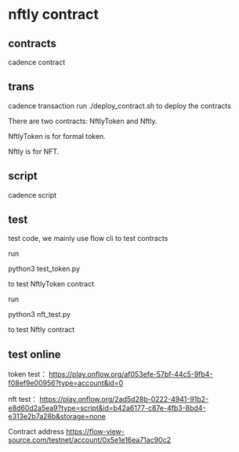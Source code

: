 # nftly contract
## contracts
cadence contract

## trans
cadence transaction
run ./deploy_contract.sh 
to deploy the contracts

There are two contracts: NftlyToken and Nftly.

NftlyToken is for formal token.

Nftly is for NFT. 

## script
cadence script

## test
test code, we mainly use flow cli to test contracts

run 

python3 test_token.py

to test NftlyToken contract

run 

python3 nft_test.py

to test Nftly contract

## test online
token test：
https://play.onflow.org/af053efe-57bf-44c5-9fb4-f08ef9e00956?type=account&id=0

nft test：
https://play.onflow.org/2ad5d28b-0222-4941-91b2-e8d60d2a5ea9?type=script&id=b42a6177-c87e-4fb3-8bd4-e313e2b7a28b&storage=none

Contract address
https://flow-view-source.com/testnet/account/0x5e1e16ea71ac90c2



